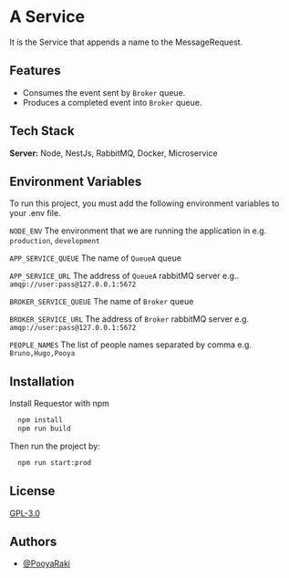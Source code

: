 
# A Service

It is the Service that appends a name to the MessageRequest.
## Features
- Consumes the event sent by `Broker` queue.
- Produces a completed event into `Broker` queue.
## Tech Stack

**Server:** Node, NestJs, RabbitMQ, Docker, Microservice


## Environment Variables

To run this project, you must add the following environment variables to your .env file.

`NODE_ENV`
The environment that we are running the application in e.g. `production`, `development`

`APP_SERVICE_QUEUE`
The name of `QueueA` queue

`APP_SERVICE_URL`
The address of `QueueA` rabbitMQ server e.g.. `amqp://user:pass@127.0.0.1:5672`

`BROKER_SERVICE_QUEUE`
The name of `Broker` queue

`BROKER_SERVICE_URL`
The address of `Broker` rabbitMQ server e.g. `amqp://user:pass@127.0.0.1:5672`

`PEOPLE_NAMES`
The list of people names separated by comma e.g. `Bruno,Hugo,Pooya`
## Installation

Install Requestor with npm

```bash
  npm install
  npm run build
```
Then run the project by:
```bash
  npm run start:prod
```
## License

[GPL-3.0](https://github.com/PooyaRaki/microservice-example/blob/master/LICENSE)


## Authors

- [@PooyaRaki](https://www.github.com/PooyaRaki)

